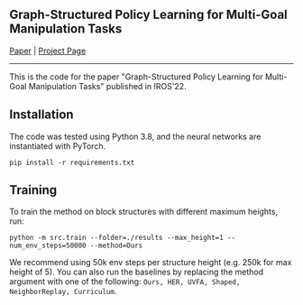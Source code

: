 Graph-Structured Policy Learning for Multi-Goal Manipulation Tasks
---------------------------------------------------------------------
[Paper](https://arxiv.org/abs/2207.11313) | [Project Page](https://dmklee.github.io/graph-structured-manip/)

---------------------------------------------------------------------
This is the code for the paper "Graph-Structured Policy Learning for Multi-Goal
Manipulation Tasks" published in IROS'22.

## Installation
The code was tested using Python 3.8, and the neural networks are instantiated with PyTorch.
```
pip install -r requirements.txt
```

## Training
To train the method on block structures with different maximum heights, run:
```
python -m src.train --folder=./results --max_height=1 --num_env_steps=50000 --method=Ours
```
We recommend using 50k env steps per structure height (e.g. 250k for max height of 5).
You can also run the baselines by replacing the method argument with one of the following:
`Ours, HER, UVFA, Shaped, NeighborReplay, Curriculum`.
